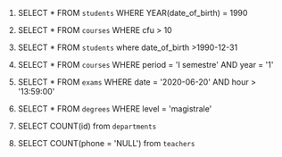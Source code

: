 1) SELECT * FROM `students`
 WHERE YEAR(date_of_birth) = 1990


2) SELECT * FROM `courses`
WHERE cfu > 10

3) SELECT * FROM `students`
where date_of_birth >1990-12-31

4) SELECT * FROM `courses`
WHERE period = 'I semestre' AND year = '1'

5) SELECT * FROM `exams` 
WHERE date = '2020-06-20' AND hour > '13:59:00'

6) SELECT * FROM `degrees` 
WHERE level = 'magistrale'

7) SELECT COUNT(id) from `departments`

8) SELECT COUNT(phone = 'NULL') from `teachers`

<!-- eseguito utilizzando slides -->

